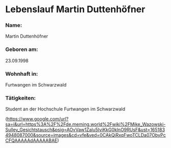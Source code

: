 # Lebenslauf Martin Duttenhöfner

### Name:
Martin Duttenhöfner

### Geboren am:
23.09.1998

### Wohnhaft in:
Furtwangen im Schwarzwald

### Tätigkeiten:
Student an der Hochschule Furtwangen im Schwarzwald

(https://www.google.com/url?sa=i&url=https%3A%2F%2Fde.meming.world%2Fwiki%2FMike_Wazowski-Sulley_Gesichtstausch&psig=AOvVaw1Zalu5IviKkG0klnO9RUsF&ust=1651834948087000&source=images&cd=vfe&ved=0CAkQjRxqFwoTCLDa07ObyPcCFQAAAAAdAAAAABAE)
